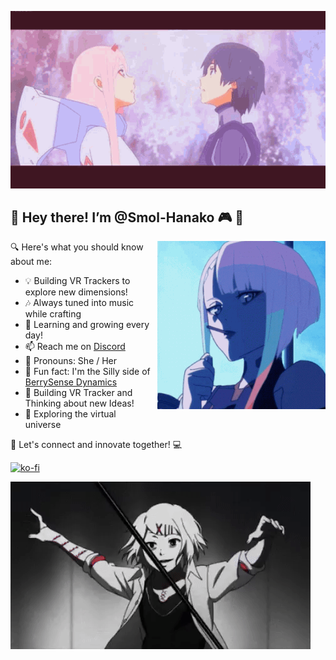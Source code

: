 ![Banner](gifs/banner.gif)

## 👋 Hey there! I’m @Smol-Hanako 🎮 🚀

<img align="right" style="padding-left: 10px;" src="gifs/pfp.gif" />

🔍 Here's what you should know about me:

- 💡 Building VR Trackers to explore new dimensions!
- 🎶 Always tuned into music while crafting
- 🌱 Learning and growing every day!
- 📫 Reach me on [Discord](https://discord.com/invite/NhzWBtB85z)
- 💁 Pronouns: She / Her
- 🎉 Fun fact: I'm the Silly side of [BerrySense Dynamics](https://github.com/BerrySense-Dynamics)
- 🤖 Building VR Tracker and Thinking about new Ideas!
- 🌌 Exploring the virtual universe

🌟 Let's connect and innovate together! 💻

[![ko-fi](https://ko-fi.com/img/githubbutton_sm.svg)](https://ko-fi.com/G2G5X8604)

![Banner bottom](gifs/footer_banner.gif)
